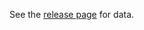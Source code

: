 See the [release page](https://github.com/mahilab/SingleDofHybridControlDataFrontiers/releases) for data.
